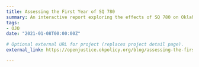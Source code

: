```yaml
---
title: Assessing the First Year of SQ 780
summary: An interactive report exploring the effects of SQ 780 on Oklahoma's criminal justice system.
tags:
- OJO
date: "2021-01-08T00:00:00Z"

# Optional external URL for project (replaces project detail page).
external_link: https://openjustice.okpolicy.org/blog/assessing-the-first-year-of-sq-780/

---
```

